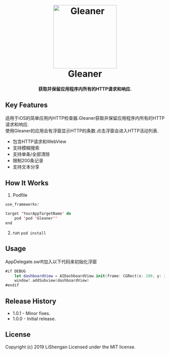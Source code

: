 <h1 align="center">
  <br>
  <a href="http://"><img src="https://raw.githubusercontent.com/AilsaYouCan/Gleaner/master/GleanerLogo.jpg" alt="Gleaner" width="200"></a>
  <br>
  Gleaner
  <br>
</h1>

<h4 align="center">获取并保留应用程序内所有的HTTP请求和响应.</h4>

## Key Features
适用于iOS的简单应用内HTTP检查器.Gleaner获取并保留应用程序内所有的HTTP请求和响应.</br>
使用Gleaner的应用会有浮窗显示HTTP的条数.点击浮窗会进入HTTP活动列表.
* 包含HTTP请求和WebView</br>
* 支持模糊搜索</br>
* 支持单条/全部清除</br>
* 限制200条记录</br>
* 支持文本分享</br>

## How It Works
1. Podfile

```swift
use_frameworks!

target 'YourAppTargetName' do
    pod 'pod 'Gleaner''
end
```
2. run `pod install` 

## Usage
AppDelegate.swift加入以下代码来初始化浮窗

```swift
#if DEBUG
    let dashboardView = AIDashboardView.init(frame: CGRect(x: 200, y: 200, width: 80, height: 80))
    window?.addSubview(dashboardView)
#endif
```

## Release History
* 1.0.1 - Minor fixes.
* 1.0.0 - Initial release.

## License
Copyright (c) 2019 LiShengan
Licensed under the MIT license.
